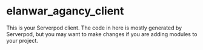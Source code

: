 # elanwar_agancy_client

This is your Serverpod client. The code in here is mostly generated by
Serverpod, but you may want to make changes if you are adding modules to your
project.
